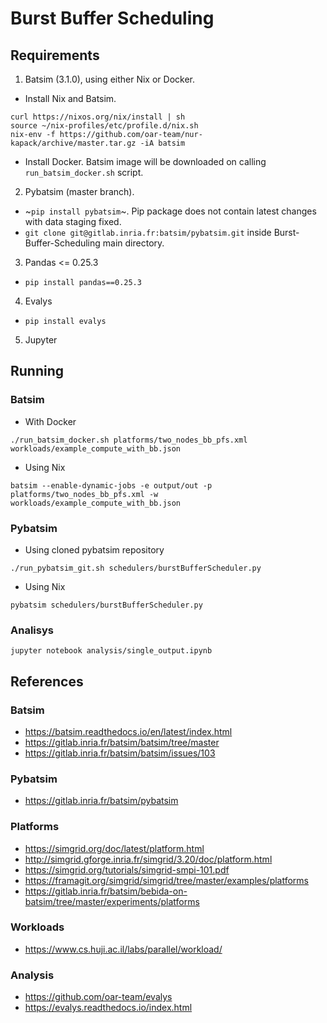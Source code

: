 # Burst Buffer Scheduling

## Requirements
1. Batsim (3.1.0), using either Nix or Docker.
- Install Nix and Batsim.
```
curl https://nixos.org/nix/install | sh
source ~/nix-profiles/etc/profile.d/nix.sh
nix-env -f https://github.com/oar-team/nur-kapack/archive/master.tar.gz -iA batsim
```
- Install Docker. Batsim image will be downloaded on calling `run_batsim_docker.sh` script.
2. Pybatsim (master branch).
- ~`pip install pybatsim`~. Pip package does not contain latest changes with data staging fixed.
- `git clone git@gitlab.inria.fr:batsim/pybatsim.git` inside Burst-Buffer-Scheduling main directory.
3. Pandas <= 0.25.3
- `pip install pandas==0.25.3`
4. Evalys
- `pip install evalys`
5. Jupyter

## Running
### Batsim
- With Docker
```
./run_batsim_docker.sh platforms/two_nodes_bb_pfs.xml workloads/example_compute_with_bb.json
```
- Using Nix
```
batsim --enable-dynamic-jobs -e output/out -p platforms/two_nodes_bb_pfs.xml -w workloads/example_compute_with_bb.json
```
### Pybatsim
- Using cloned pybatsim repository
```
./run_pybatsim_git.sh schedulers/burstBufferScheduler.py
```
- Using Nix
```
pybatsim schedulers/burstBufferScheduler.py
```
### Analisys
```
jupyter notebook analysis/single_output.ipynb
```

## References
### Batsim
- https://batsim.readthedocs.io/en/latest/index.html
- https://gitlab.inria.fr/batsim/batsim/tree/master
- https://gitlab.inria.fr/batsim/batsim/issues/103
### Pybatsim
- https://gitlab.inria.fr/batsim/pybatsim
### Platforms
- https://simgrid.org/doc/latest/platform.html
- http://simgrid.gforge.inria.fr/simgrid/3.20/doc/platform.html
- https://simgrid.org/tutorials/simgrid-smpi-101.pdf
- https://framagit.org/simgrid/simgrid/tree/master/examples/platforms
- https://gitlab.inria.fr/batsim/bebida-on-batsim/tree/master/experiments/platforms
### Workloads
- https://www.cs.huji.ac.il/labs/parallel/workload/
### Analysis
- https://github.com/oar-team/evalys
- https://evalys.readthedocs.io/index.html
